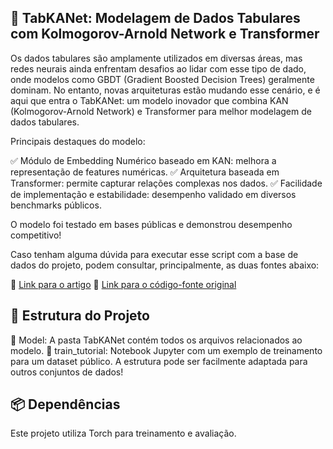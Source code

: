 ## 🚀 TabKANet: Modelagem de Dados Tabulares com Kolmogorov-Arnold Network e Transformer

Os dados tabulares são amplamente utilizados em diversas áreas, mas redes neurais ainda enfrentam desafios ao lidar com esse tipo de dado, onde modelos como GBDT (Gradient Boosted Decision Trees) geralmente dominam. No entanto, novas arquiteturas estão mudando esse cenário, e é aqui que entra o TabKANet: um modelo inovador que combina KAN (Kolmogorov-Arnold Network) e Transformer para melhor modelagem de dados tabulares.

Principais destaques do modelo:

✅ Módulo de Embedding Numérico baseado em KAN: melhora a representação de features numéricas.
✅ Arquitetura baseada em Transformer: permite capturar relações complexas nos dados.
✅ Facilidade de implementação e estabilidade: desempenho validado em diversos benchmarks públicos.

O modelo foi testado em bases públicas e demonstrou desempenho competitivo!

Caso tenham alguma dúvida para executar esse script com a base de dados do projeto, podem consultar, principalmente, as duas fontes abaixo:

🔗 [Link para o artigo](https://arxiv.org/abs/2409.08806)
🔗 [Link para o código-fonte original](https://github.com/AI-thpremed/TabKANet/tree/main?tab=readme-ov-file#reference)

## 📂 Estrutura do Projeto

📁 Model: A pasta TabKANet contém todos os arquivos relacionados ao modelo.
📁 train_tutorial: Notebook Jupyter com um exemplo de treinamento para um dataset público. A estrutura pode ser facilmente adaptada para outros conjuntos de dados!

## 📦 Dependências

Este projeto utiliza Torch para treinamento e avaliação.

